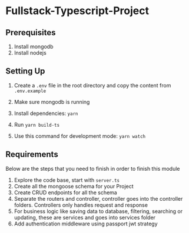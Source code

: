 # Fullstack-Typescript-Project

## Prerequisites

1. Install mongodb
2. Install nodejs

## Setting Up

1. Create a `.env` file in the root directory and copy the content from `.env.example`

2. Make sure mongodb is running
3. Install dependencies: `yarn`
4. Run `yarn build-ts`
4. Use this command for development mode: `yarn watch`

## Requirements

Below are the steps that you need to finish in order to finish this module

1. Explore the code base, start with `server.ts`
2. Create all the mongoose schema for your Project
3. Create CRUD endpoints for all the schema
4. Separate the routers and controller, controller goes into the controller folders. Controllers only handles request and response
5. For business logic like saving data to database, filtering, searching or updating, these are services and goes into services folder
6. Add authentication middleware using passport jwt strategy

